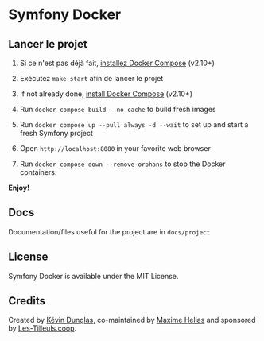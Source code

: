 # Symfony Docker

## Lancer le projet

1. Si ce n'est pas déjà fait, [installez Docker Compose](https://docs.docker.com/compose/install/) (v2.10+)
2. Exécutez `make start` afin de lancer le projet

1. If not already done, [install Docker Compose](https://docs.docker.com/compose/install/) (v2.10+)
2. Run `docker compose build --no-cache` to build fresh images
3. Run `docker compose up --pull always -d --wait` to set up and start a fresh Symfony project
4. Open `http://localhost:8080` in your favorite web browser
5. Run `docker compose down --remove-orphans` to stop the Docker containers.

**Enjoy!**

## Docs

Documentation/files useful for the project are in `docs/project`

## License

Symfony Docker is available under the MIT License.

## Credits

Created by [Kévin Dunglas](https://dunglas.dev), co-maintained by [Maxime Helias](https://twitter.com/maxhelias) and sponsored by [Les-Tilleuls.coop](https://les-tilleuls.coop).
